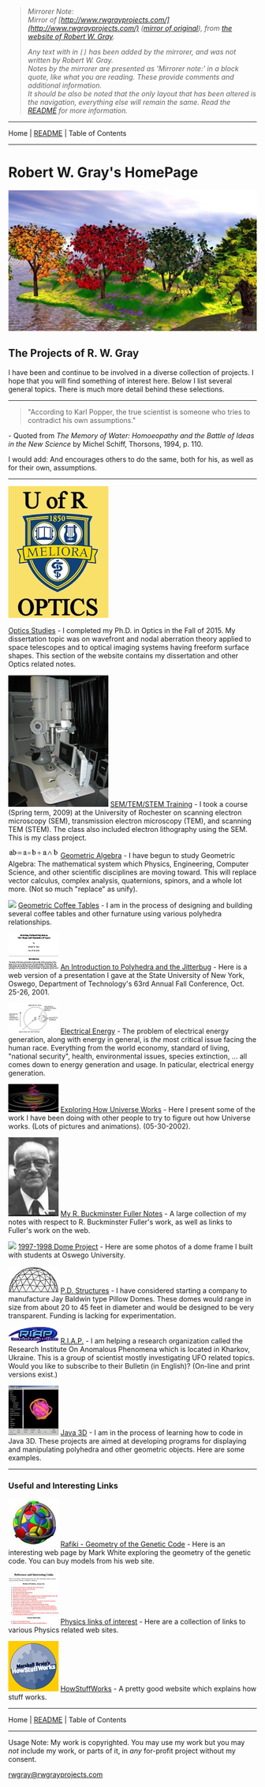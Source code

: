 <!-- Date: 6 January 2016 23:58:26 -->
<!-- Mirrored from www.rwgrayprojects.com/ by HTTrack Website Copier/3.x [XR&CO'2014], Wed, 06 Jan 2016 19:03:09 GMT -->

> *Mirrorer Note:*  
> *Mirror of [http://www.rwgrayprojects.com/](http://www.rwgrayprojects.com/) ([mirror of original](../orginal/www.rwgrayprojects.com/index.html "Notes to Fuller's World Maps")), from [the website of Robert W. Gray](http://www.rwgrayprojects.com/ "rwgrayprojects.com").*
>
> *Any text with in `[]` has been added by the mirrorer, and was not written by Robert W. Gray.*  
> *Notes by the mirrorer are presented as 'Mirrorer note:' in a block quote, like what you are reading. These provide comments and  additional information.*  
> *It should be also be noted that the only layout that has been altered is the navigation, everything else will remain the same.*
> *Read the [README](../../README.md "README.md") for more information.*

- - -

Home | [README](../../README.md "README.md") | Table of Contents

- - -

# Robert W. Gray's HomePage

![](./images/title_image.jpg)

## The Projects of R. W. Gray

I have been and continue to be involved in a diverse collection of projects. I hope that you will find something of interest here. Below I list several general topics.  There is much more detail behind these selections.

- - -

> "According to Karl Popper, the true scientist is someone who tries to contradict his own assumptions."

\- Quoted from <i>The Memory of Water: Homoeopathy and the Battle of Ideas in the New Science</i> by Michel Schiff, Thorsons, 1994, p. 110.

I would add: And encourages others to do the same, both for his, as well as for their own, assumptions.

<hr>

![](./optics/images/optics.jpg)

[Optics Studies](../orginal/www.rwgrayprojects.com/optics/index.html) - I completed my Ph.D. in Optics in the Fall of 2015.  My dissertation topic was on wavefront and nodal aberration theory applied to space telescopes and to optical imaging systems having freeform surface shapes.  This section of the website contains my dissertation and other Optics related notes.

![](./semtem_2009/images/tem.jpg)
[SEM/TEM/STEM Training](../orginal/www.rwgrayprojects.com/SEMTEM2009/index.html) - I took a course (Spring term, 2009) at the University of Rochester on scanning electron microscopy (SEM), transmission electron microscopy (TEM), and scanning TEM (STEM).  The class also included electron lithography using the SEM. This is my class project.

![](./geometric_algebra/images/geometric_algebra.jpg)
[Geometric Algebra](../orginal/www.rwgrayprojects.com/GeometricAlgebra/ga01.html) - I have begun to study Geometric Algebra: The mathematical system which Physics, Engineering, Computer Science, and other scientific disciplines are moving toward. This will replace vector calculus, complex analysis, quaternions, spinors, and a whole lot more. (Not so much "replace" as unify).

![](./coffee_tables/table_1/table_thumb.jpg)
[Geometric Coffee Tables](../orginal/www.rwgrayprojects.com/coffetables/ct01.html) - I am in the process of designing and building several coffee tables and other furnature using various polyhedra relationships. 

![](./hp_images/oswego_1.jpg)
[An Introduction to Polyhedra and the Jitterbug](../orginal/www.rwgrayprojects.com/OswegoOct2001/Presentation/prsentationWeb.html) - Here is a web version of a presentation I gave at the State University of New York, Oswego, Department of Technology's 63rd Annual Fall Conference, Oct. 25-26, 2001. 

![](./hp_images/bubble_3c.gif)
[Electrical Energy](../orginal/www.rwgrayprojects.com/energy/energy01.html) - The problem of electrical energy generation, along with energy in general, is <I>the</I> most critical issue facing the human race. Everything from the world economy, standard of living, "national security", health, environmental issues, species extinction, … all comes down to energy generation and usage. In paticular, electrical energy generation. 

![](./hp_images/universe.jpg)
[Exploring How Universe Works](../orginal/www.rwgrayprojects.com/Universe/universe.html) - Here I present some of the work I have been doing with other people to try to figure out how Universe works. (Lots of pictures and animations). (05-30-2002).

![](./hp_images/buck_1.jpg)
[My R. Buckminster Fuller Notes](./rbf_notes/table_of_contents.md) - A large collection of my notes with respect to R. Buckminster Fuller's work, as well as links to Fuller's work on the web.

![](./hp_images/dome_proj_1.jpg)
[1997-1998 Dome Project](../orginal/www.rwgrayprojects.com/DP98/intro.html) - Here are some photos of a dome frame I built with students at Oswego University. 

![](./hp_images/pd_structures.jpg)
[P.D. Structures](../orginal/www.rwgrayprojects.com/company/company.html) - I have considered starting a company to manufacture Jay Baldwin type Pillow Domes. These domes would range in size from about 20 to 45 feet in diameter and would be designed to be very transparent. Funding is lacking for experimentation.

![](./hp_images/riap_logo.gif)
[R.I.A.P.](../orginal/www.rwgrayprojects.com/RIAP/RIAPHP.html) - I am helping a research organization called the Research Institute On Anomalous Phenomena which is located in Kharkov, Ukraine. This is a group of scientist mostly investigating UFO related topics. Would you like to subscribe to their Bulletin (in English)? (On-line and print versions exist.)

![](./hp_images/java_3d.jpg)
[Java 3D](../orginal/www.rwgrayprojects.com/Java3D/Intro.html) - I am in the process of learning how to code in Java 3D. These projects are aimed at developing programs for displaying and manipulating polyhedra and other geometric objects. Here are some examples.

- - -

### Useful and Interesting Links

![](./images/rafiki.jpg)
[Rafiki - Geometry of the Genetic Code](http://www.codefun.com/) - Here is an interesting web page by Mark White exploring the geometry of the genetic code. You can buy models from his web site.

![](./hp_images/physics.jpg)
[Physics links of interest](../orginal/www.rwgrayprojects.com/links/links01.html) - Here are a collection of links to various Physics related web sites. 

![](./hp_images/wsw.gif)
[HowStuffWorks](http://www.howstuffworks.com/) - A pretty good website which explains how stuff works.

- - -

Home | [README](../../README.md "README.md") | Table of Contents

- - -

Usage Note: My work is copyrighted. You may use my work but you may *not* include my work, or parts of it, in *any* for-profit project without my consent.

[rwgray@rwgrayprojects.com](mailto:rwgray@rwgrayprojects.com)

